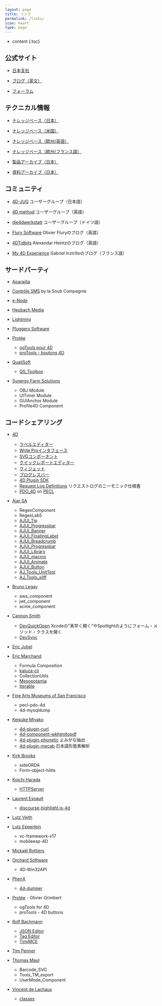 ```yaml
---
layout: page
title: リンク
permalink: /links/
icon: heart
type: page
---
```


* content
{:toc}

## 公式サイト

* [日本支社](https://jp.4d.com/)

* [ブログ（英文）](https://blog.4d.com/)

* [フォーラム](https://discuss.4d.com/)

## テクニカル情報

* [ナレッジベース（日本）](http://kb.4d-japan.com/)

* [ナレッジベース（米国）](https://kb.4d.com/)

* [ナレッジベース（欧州/英語）](https://taow.4d.com/Tech-Tips/tipsList.en.html/)

* [ナレッジベース（欧州/フランス語）](https://taow.4d.com/Tech-Tips/tipsList.fr.html/)

* [製品アーカイブ（日本）](http://library.4d-japan.com/PRODUCTS/4D/)

* [資料アーカイブ（日本）](http://library.4d-japan.com/REFERENCE/)

## コミュニティ

* [4D-JUG](http://4djug.forumjap.com/) ユーザーグループ（日本語）

* [4D method](https://4dmethod.com/) ユーザーグループ（英語）

* [die4dwerkstatt](https://die4dwerkstatt.de/) ユーザーグループ（ドイツ語）

* [Flury Software](https://flury-software.ch/category/4d/) Olivier Fluryのブログ（英語）

* [4DTidbits](http://blog.heintz.net) Alexandar Heintzのブログ（英語）

* [My 4D Experience](https://my4dexperience.home.blog) Gabriel Inzirilloのブログ（フランス語）

## サードパーティ

* [Aparajita](https://aparajita.com/)

* [Contrôle SMS](https://www.controle-sms.com/en/) by la Soub Compagnie

* [e-Node](http://www.e-node.net/)

* [Heubach Media](https://www.hmplugins.com/)

* [Lightning](http://www.grahamlangley.co.uk/)

* [Pluggers Software](https://www.pluggers.nl/)

* [Protée](https://www.protee.org/index.php/fr/)
    * [ogTools pour 4D](https://www.protee.org/index.php/en/download-en/ogtools)
    * [proTools - boutons 4D](https://www.protee.org/index.php/fr/produits/outils-de-gestion/protools)
    
* [QualiSoft](http://association-qualisoft.eu)
    * [QS_Toolbox](http://association-qualisoft.eu/qs_toolbox/telechargement-qs_toolbox/)

* [Synergy Farm Solutions](http://www.synergyfarmsolutions.com/styled/index.html)
    * OBJ Module
    * UITimer Module
    * GUIAnchor Module
    * Profile4D Component
    
## コードシェアリング

* [4D](https://github.com/4d)
    * [ラベルエディター](https://github.com/4d/4D-Labels)
    * [Write Proインタフェース](https://github.com/4d/4D-WritePro-Interface)
    * [SVGコンポーネント](https://github.com/4d/4D-SVG)
    * [クイックレポートエディター](https://github.com/4d/4D-Report)
    * [ウィジェット](https://github.com/4d/4D-Widgets)
    * [プログレスバー](https://github.com/4d/4D-Progress)
    * [4D Plugin SDK](https://github.com/4d/4D-Plugin-SDK)
    * [Request Log Definitions](https://github.com/4d/request-log-definitions) リクエストログのニーモニック仕様書
    * [PDO_4D](https://php.net/pdo_4d) on [PECL](http://pecl.php.net/package/PDO_4D)

* [Ajar SA](https://github.com/AJARProject)
    * RegexComponent
    * RegexLab5
    * [AJUI_Tip](https://ch-fr.4d.com/ajuitip-11/)
    * [AJUI_Progressbar](https://ch-fr.4d.com/ajuiprogressbar-10/)
    * [AJUI_Banner](https://ch-fr.4d.com/ajuibanner-15/)
    * [AJUI_FloatingLabel](https://ch-fr.4d.com/ajuifloatinglabel)
    * [AJUI_Breadcrumb](https://ch-fr.4d.com/ajuibreadcrumb)
    * [AJUI_Progressbar](https://github.com/AJARProject/AJUI_Progressbar)
    * [AJUI_Library](https://github.com/AJARProject/AJUI_Library)
    * [AJUI_macros](https://github.com/AJARProject/AJUI_macros)
    * [AJUI_Animate](https://github.com/AJARProject/AJUI_Animate)
    * [AJUI_Button](https://github.com/AJARProject/AJUI_Button)
    * [AJ_Tools_UnitTest](https://ch-fr.4d.com/ajtoolsunittest)
    * [AJ_Tools_xliff](https://ch-fr.4d.com/ajtoolsxliff)
    
* [Bruno Legay](https://github.com/blegay)
    * aws_component
    * jwt_component
    * acme_component
    
* [Cannon Smith](https://github.com/cannonsmith)
    * [DevQuickOpen](https://github.com/cannonsmith/DevQuickOpen) Xcodeの"素早く開く"やSpotlightのようにフォーム・メソッド・クラスを開く
    * [DevSync](https://github.com/cannonsmith/DevSync)
    
* [Eric Juhel](https://github.com/Jim-Fergus)

* [Eric Marchand](https://mesopelagique.github.io)
    * Formula Composition
    * [kaluza-cli](https://github.com/mesopelagique/Kaluza)
    * CollectionUtils
    * [Mesopotamia](https://github.com/mesopelagique/Mesopotamia)
    * [Iterable](https://github.com/mesopelagique/Iterable)
   
* [Fine Arts Museums of San Francisco](https://github.com/famsf)
    * pecl-pdo-4d
    * 4d-mysqldump

* [Keisuke Miyako](https://github.com/miyako)

    * [4d-plugin-curl](https://github.com/miyako/4d-plugin-curl-v2)
    * [4d-component-wkhtmltopdf](https://github.com/miyako/4d-component-wkhtmltopdf)
    * [4d-plugin-phonetic](https://github.com/miyako/4d-plugin-x-phonetic) よみがな抽出
    * [4d-plugin-mecab](https://github.com/miyako/4d-plugin-mecab-v2) 日本語形態素解析

* [Kirk Brooks](https://github.com/KirkBrooks)
    * sideORDA  
    * Form-object-hilite
    
* [Koichi Harada](https://github.com/KoichiHaradaEndor)
    * [HTTPServer](https://github.com/KoichiHaradaEndor/HTTPServer)

* [Laurent Esnault](https://github.com/laurent-esnault)
    * [discourse-highlight.js-4d](https://github.com/laurent-esnault/discourse-highlight.js-4d)
    
* [Lutz Veith](https://github.com/lveith)    
    
* [Lutz Epperlein](https://github.com/elutz)
    * vc-framework-v17
    * mobileesp-4D    
    
* [Mickaël Rottiers](https://github.com/mickaelr4d)

* [Orchard Software](https://github.com/OrchardSoftware)   
    * 4D-Win32API

* [PhenX](https://github.com/PhenX)
    * [4d-dumper](https://github.com/PhenX/4d-dumper)
    
* [Protée](http://www.protee.org/index.php/fr/produits/outils-de-gestion) - Olivier Grimbert
    * ogTools for 4D
    * proTools - 4D buttons

* [Rolf Bachmann](https://github.com/4dgeek)
    * [JSON Editor](https://github.com/4dgeek/4d-component-jsonEditor)
    * [Tag Editor](https://github.com/4dgeek/4d-component-tagEditor)
    * [TinyMCE](https://github.com/4dgeek/4d-component-tinymce)
    
* [Tim Penner](https://github.com/tpenner)    
    
* [Thomas Maul](https://github.com/ThomasMaul)
    * Barcode_SVG
    * Tools_TM_export
    * UserMode_Component
    
* [Vincent de Lachaux](https://github.com/vdelachaux)
    * [classes](https://github.com/vdelachaux/classes)
